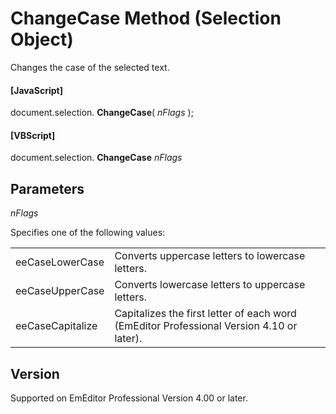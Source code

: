 # ChangeCase Method (Selection Object)

Changes the case of the selected text.

#### \[JavaScript\]

document.selection. **ChangeCase**( _nFlags_ );

#### \[VBScript\]

document.selection. **ChangeCase** _nFlags_

## Parameters

_nFlags_

Specifies one of the following values:

|     |     |
| --- | --- |
| eeCaseLowerCase | Converts uppercase letters to lowercase letters. |
| eeCaseUpperCase | Converts lowercase letters to uppercase letters. |
| eeCaseCapitalize | Capitalizes the first letter of each word (EmEditor Professional Version 4.10 or later). |

## Version

Supported on EmEditor Professional Version 4.00 or later.
